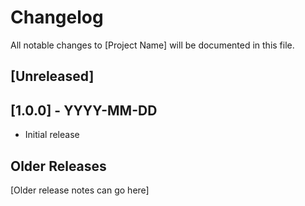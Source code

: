 # Changelog

All notable changes to [Project Name] will be documented in this file.

## [Unreleased]

## [1.0.0] - YYYY-MM-DD

- Initial release

## Older Releases

[Older release notes can go here]
